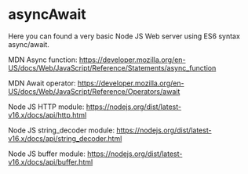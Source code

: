 # asyncAwait

Here you can found a very basic Node JS Web server using ES6 syntax async/await.

MDN Async function:
https://developer.mozilla.org/en-US/docs/Web/JavaScript/Reference/Statements/async_function

MDN Await operator:
https://developer.mozilla.org/en-US/docs/Web/JavaScript/Reference/Operators/await

Node JS HTTP module:
https://nodejs.org/dist/latest-v16.x/docs/api/http.html

Node JS string_decoder module:
https://nodejs.org/dist/latest-v16.x/docs/api/string_decoder.html

Node JS buffer module:
https://nodejs.org/dist/latest-v16.x/docs/api/buffer.html
